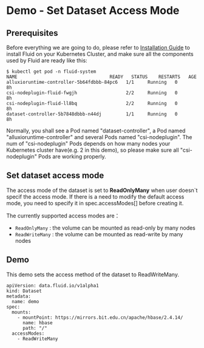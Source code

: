 # Demo - Set Dataset Access Mode

## Prerequisites
Before everything we are going to do, please refer to [Installation Guide](../userguide/install.md) to install Fluid on your Kubernetes Cluster, and make sure all the components used by Fluid are ready like this:
```shell
$ kubectl get pod -n fluid-system
NAME                                  READY   STATUS    RESTARTS   AGE
alluxioruntime-controller-5b64fdbbb-84pc6   1/1     Running   0          8h
csi-nodeplugin-fluid-fwgjh                  2/2     Running   0          8h
csi-nodeplugin-fluid-ll8bq                  2/2     Running   0          8h
dataset-controller-5b7848dbbb-n44dj         1/1     Running   0          8h
```

Normally, you shall see a Pod named "dataset-controller", a Pod named "alluxioruntime-controller" and several Pods named "csi-nodeplugin". 
The num of "csi-nodeplugin" Pods depends on how many nodes your Kubernetes cluster have(e.g. 2 in this demo), so please make sure all "csi-nodeplugin" Pods are working properly.

## Set dataset access mode
The access mode of the dataset is set to **ReadOnlyMany** when user doesn`t specif the access mode. If there is a need to modify the default access mode, you need to specify it in spec.accessModes[] before creating it.

The currently supported access modes are：
- `ReadOnlyMany` : the volume can be mounted as read-only by many nodes
- `ReadWriteMany` : the volume can be mounted as read-write by many nodes


## Demo
This demo sets the access method of the dataset to ReadWriteMany.
```
apiVersion: data.fluid.io/v1alpha1
kind: Dataset
metadata:
  name: demo
spec:
  mounts:
    - mountPoint: https://mirrors.bit.edu.cn/apache/hbase/2.4.14/
      name: hbase
      path: "/"
  accessModes:
    - ReadWriteMany
```
